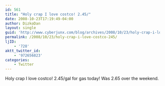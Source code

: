 ```yaml
---
id: 561
title: "Holy crap I love costco! 2.45/"
date: 2008-10-23T17:19:49-04:00
author: DizkoDan
layout: single
guid: 'http://www.cyberjunx.com/blog/archives/2008/10/23/holy-crap-i-love-costco-245/'
permalink: /2008/10/23/holy-crap-i-love-costco-245/
ljID:
    - '728'
aktt_twitter_id:
    - '972656823'
categories:
    - Twitter
---
```


Holy crap I love costco! 2.45/gal for gas today! Was 2.65 over the weekend.